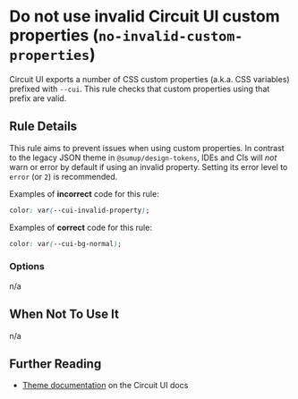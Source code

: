 # Do not use invalid Circuit UI custom properties (`no-invalid-custom-properties`)

Circuit UI exports a number of CSS custom properties (a.k.a. CSS variables) prefixed with `--cui`. This rule checks that custom properties using that prefix are valid.

## Rule Details

This rule aims to prevent issues when using custom properties. In contrast to the legacy JSON theme in `@sumup/design-tokens`, IDEs and CIs will _not_ warn or error by default if using an invalid property. Setting its error level to `error` (or `2`) is recommended.

Examples of **incorrect** code for this rule:

```css
color: var(--cui-invalid-property);
```

Examples of **correct** code for this rule:

```css
color: var(--cui-bg-normal);
```

### Options

n/a

## When Not To Use It

n/a

## Further Reading

- [Theme documentation](https://circuit.sumup.com/?path=/docs/features-theme--docs) on the Circuit UI docs
